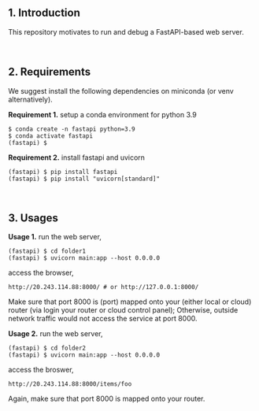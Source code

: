 ## 1. Introduction

This repository motivates to run and debug a FastAPI-based web server.

<br>

## 2. Requirements

We suggest install the following dependencies on miniconda (or venv alternatively).

**Requirement 1.** setup a conda environment for python 3.9
```shell
$ conda create -n fastapi python=3.9
$ conda activate fastapi
(fastapi) $
```

**Requirement 2.** install fastapi and uvicorn
```shell
(fastapi) $ pip install fastapi
(fastapi) $ pip install "uvicorn[standard]"
```

<br>


## 3. Usages

**Usage 1.** run the web server,
```shell
(fastapi) $ cd folder1
(fastapi) $ uvicorn main:app --host 0.0.0.0
```

access the browser, 
```
http://20.243.114.88:8000/ # or http://127.0.0.1:8000/
```

Make sure that port 8000 is (port) mapped onto your (either local or cloud) router (via login your router or cloud control panel); Otherwise, outside network traffic would not access the service at port 8000.

**Usage 2.** run the web server,
```shell
(fastapi) $ cd folder2
(fastapi) $ uvicorn main:app --host 0.0.0.0
```

access the broswer,
```
http://20.243.114.88:8000/items/foo
```

Again, make sure that port 8000 is mapped onto your router.


